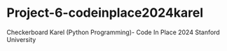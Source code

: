 # Project-6-codeinplace2024karel
Checkerboard Karel (Python Programming)- Code In Place 2024 Stanford University
